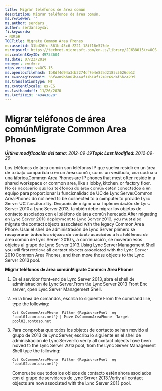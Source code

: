 ```yaml
---
title: Migrar teléfonos de área común
description: Migrar teléfonos de área común.
ms.reviewer: ''
ms.author: serdars
author: serdarsoysal
f1.keywords:
- NOCSH
TOCTitle: Migrate Common Area Phones
ms:assetid: 31bd26fc-861b-45c6-8221-18df16e575de
ms:mtpsurl: https://technet.microsoft.com/en-us/library/JJ688015(v=OCS.15)
ms:contentKeyID: 49733604
ms.date: 07/23/2014
manager: serdars
mtps_version: v=OCS.15
ms.openlocfilehash: 1b8df4d94a3db3274df7e4e82ed2185c3626de12
ms.sourcegitcommit: 36fee89bb887bea4f18b19f17a8c69daf5bc423d
ms.translationtype: MT
ms.contentlocale: es-ES
ms.lasthandoff: 11/26/2020
ms.locfileid: "49443828"
---
```

# <a name="migrate-common-area-phones"></a><span data-ttu-id="f71ed-103">Migrar teléfonos de área común</span><span class="sxs-lookup"><span data-stu-id="f71ed-103">Migrate Common Area Phones</span></span>

<div data-xmlns="http://www.w3.org/1999/xhtml">

<div class="topic" data-xmlns="http://www.w3.org/1999/xhtml" data-msxsl="urn:schemas-microsoft-com:xslt" data-cs="https://msdn.microsoft.com/">

<div data-asp="https://msdn2.microsoft.com/asp">



</div>

<div id="mainSection">

<div id="mainBody"><span data-ttu-id="f71ed-104">

<span> </span></span><span class="sxs-lookup"><span data-stu-id="f71ed-104">

<span> </span></span></span>

<span data-ttu-id="f71ed-105">_**Última modificación del tema:** 2012-09-29_</span><span class="sxs-lookup"><span data-stu-id="f71ed-105">_**Topic Last Modified:** 2012-09-29_</span></span>

<span data-ttu-id="f71ed-106">Los teléfonos de área común son teléfonos IP que suelen residir en un área de trabajo compartida o en un área común, como un vestíbulo, una cocina o una fábrica.</span><span class="sxs-lookup"><span data-stu-id="f71ed-106">Common Area Phones are IP phones that most often reside in a shared workspace or common area, like a lobby, kitchen, or factory floor.</span></span> <span data-ttu-id="f71ed-107">No es necesario que los teléfonos de área común estén conectados a un equipo para proporcionar la funcionalidad de UC de Lync Server.</span><span class="sxs-lookup"><span data-stu-id="f71ed-107">Common Area Phones do not need to be connected to a computer to provide Lync Server UC functionality.</span></span> <span data-ttu-id="f71ed-108">Después de migrar una implementación de Lync Server 2010 a Lync Server 2013, también debe migrar los objetos de contacto asociados con el teléfono de área común heredado.</span><span class="sxs-lookup"><span data-stu-id="f71ed-108">After migrating an Lync Server 2010 deployment to Lync Server 2013, you must also migrate the contact objects associated with the legacy Common Area Phone.</span></span> <span data-ttu-id="f71ed-109">Usar el shell de administración de Lync Server primero se recuperarán todos los objetos de contacto asociados a los teléfonos de área común de Lync Server 2010 y, a continuación, se moverán esos objetos al grupo de Lync Server 2013.</span><span class="sxs-lookup"><span data-stu-id="f71ed-109">Using Lync Server Management Shell you will first retrieve all contact objects associated with the Lync Server 2010 Common Area Phones, and then move those objects to the Lync Server 2013 pool.</span></span>

<span data-ttu-id="f71ed-110">**Migrar teléfonos de área común**</span><span class="sxs-lookup"><span data-stu-id="f71ed-110">**Migrate Common Area Phones**</span></span>

1.  <span data-ttu-id="f71ed-111">En el servidor front-end de Lync Server 2013, abra el shell de administración de Lync Server.</span><span class="sxs-lookup"><span data-stu-id="f71ed-111">From the Lync Server 2013 Front End server, open Lync Server Management Shell.</span></span>

2.  <span data-ttu-id="f71ed-112">En la línea de comandos, escriba lo siguiente:</span><span class="sxs-lookup"><span data-stu-id="f71ed-112">From the command line, type the following:</span></span>
    
        Get-CsCommonAreaPhone -Filter {RegistrarPool -eq "pool01.contoso.net"} | Move-CsCommonAreaPhone -Target pool02.contoso.net

3.  <span data-ttu-id="f71ed-113">Para comprobar que todos los objetos de contacto se han movido al grupo de 2013 de Lync Server, escriba lo siguiente en el shell de administración de Lync Server:</span><span class="sxs-lookup"><span data-stu-id="f71ed-113">To verify all contact objects have been moved to the Lync Server 2013 pool, from the Lync Server Management Shell type the following:</span></span>
    
        Get-CsCommonAreaPhone -Filter {RegistrarPool -eq "pool02.contoso.net"}
    
    <span data-ttu-id="f71ed-114">Compruebe que todos los objetos de contacto estén ahora asociados con el grupo de servidores de Lync Server 2013.</span><span class="sxs-lookup"><span data-stu-id="f71ed-114">Verify all contact objects are now associated with the Lync Server 2013 pool.</span></span>

<span data-ttu-id="f71ed-115"></div>

<span> </span>

</div>

</div>

</span><span class="sxs-lookup"><span data-stu-id="f71ed-115"></div>

<span> </span>

</div>

</div>

</span></span></div>

